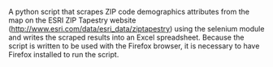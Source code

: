 A python script that scrapes ZIP code demographics attributes from the map on the ESRI ZIP Tapestry website (http://www.esri.com/data/esri_data/ziptapestry) using the selenium module and writes the scraped results into an Excel spreadsheet. Because the script is written to be used with the Firefox browser, it is necessary to have Firefox installed to run the script.
